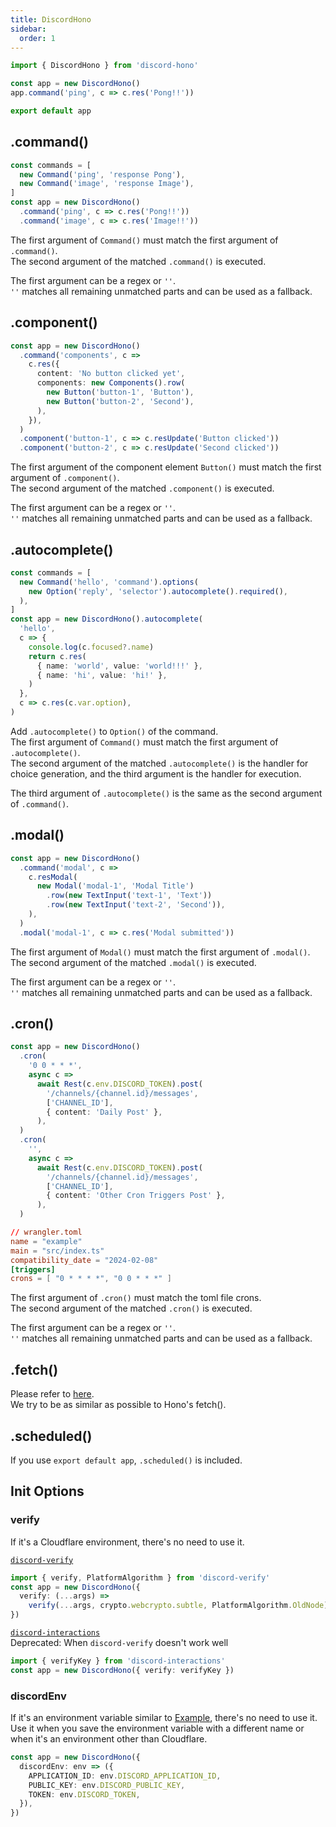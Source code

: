 ```yaml
---
title: DiscordHono
sidebar:
  order: 1
---
```


```ts "DiscordHono"
import { DiscordHono } from 'discord-hono'

const app = new DiscordHono()
app.command('ping', c => c.res('Pong!!'))

export default app
```

## .command()

```ts /command(?!s)/ "ping" "image"
const commands = [
  new Command('ping', 'response Pong'),
  new Command('image', 'response Image'),
]
const app = new DiscordHono()
  .command('ping', c => c.res('Pong!!'))
  .command('image', c => c.res('Image!!'))
```

The first argument of `Command()` must match the first argument of `.command()`.  
The second argument of the matched `.command()` is executed.

The first argument can be a regex or `''`.  
`''` matches all remaining unmatched parts and can be used as a fallback.

## .component()

```ts /component(?!s)/ "button-1" "button-2"
const app = new DiscordHono()
  .command('components', c =>
    c.res({
      content: 'No button clicked yet',
      components: new Components().row(
        new Button('button-1', 'Button'),
        new Button('button-2', 'Second'),
      ),
    }),
  )
  .component('button-1', c => c.resUpdate('Button clicked'))
  .component('button-2', c => c.resUpdate('Second clicked'))
```

The first argument of the component element `Button()` must match the first argument of `.component()`.  
The second argument of the matched `.component()` is executed.

The first argument can be a regex or `''`.  
`''` matches all remaining unmatched parts and can be used as a fallback.

## .autocomplete()

```ts /autocomplete(?!')/ "hello"
const commands = [
  new Command('hello', 'command').options(
    new Option('reply', 'selector').autocomplete().required(),
  ),
]
const app = new DiscordHono().autocomplete(
  'hello',
  c => {
    console.log(c.focused?.name)
    return c.res(
      { name: 'world', value: 'world!!!' },
      { name: 'hi', value: 'hi!' },
    )
  },
  c => c.res(c.var.option),
)
```

Add `.autocomplete()` to `Option()` of the command.  
The first argument of `Command()` must match the first argument of `.autocomplete()`.  
The second argument of the matched `.autocomplete()` is the handler for choice generation, and the third argument is the handler for execution.

The third argument of `.autocomplete()` is the same as the second argument of `.command()`.

## .modal()

```ts /modal(?!')/ "modal-1"
const app = new DiscordHono()
  .command('modal', c =>
    c.resModal(
      new Modal('modal-1', 'Modal Title')
        .row(new TextInput('text-1', 'Text'))
        .row(new TextInput('text-2', 'Second')),
    ),
  )
  .modal('modal-1', c => c.res('Modal submitted'))
```

The first argument of `Modal()` must match the first argument of `.modal()`.  
The second argument of the matched `.modal()` is executed.

The first argument can be a regex or `''`.  
`''` matches all remaining unmatched parts and can be used as a fallback.

## .cron()

```ts "cron" "0 0 * * *"
const app = new DiscordHono()
  .cron(
    '0 0 * * *',
    async c =>
      await Rest(c.env.DISCORD_TOKEN).post(
        '/channels/{channel.id}/messages',
        ['CHANNEL_ID'],
        { content: 'Daily Post' },
      ),
  )
  .cron(
    '',
    async c =>
      await Rest(c.env.DISCORD_TOKEN).post(
        '/channels/{channel.id}/messages',
        ['CHANNEL_ID'],
        { content: 'Other Cron Triggers Post' },
      ),
  )
```

```toml "0 0 * * *"
// wrangler.toml
name = "example"
main = "src/index.ts"
compatibility_date = "2024-02-08"
[triggers]
crons = [ "0 * * * *", "0 0 * * *" ]
```

The first argument of `.cron()` must match the toml file crons.  
The second argument of the matched `.cron()` is executed.

The first argument can be a regex or `''`.  
`''` matches all remaining unmatched parts and can be used as a fallback.

## .fetch()

Please refer to [here](https://hono.dev/api/hono#fetch).  
We try to be as similar as possible to Hono's fetch().

## .scheduled()

If you use `export default app`, `.scheduled()` is included.

## Init Options

### verify

If it's a Cloudflare environment, there's no need to use it.

[`discord-verify`](https://github.com/ianmitchell/interaction-kit/tree/main/packages/discord-verify)

```ts
import { verify, PlatformAlgorithm } from 'discord-verify'
const app = new DiscordHono({
  verify: (...args) =>
    verify(...args, crypto.webcrypto.subtle, PlatformAlgorithm.OldNode),
})
```

[`discord-interactions`](https://github.com/discord/discord-interactions-js)  
Deprecated: When `discord-verify` doesn't work well

```ts
import { verifyKey } from 'discord-interactions'
const app = new DiscordHono({ verify: verifyKey })
```

### discordEnv

If it's an environment variable similar to [Example](https://github.com/luisfun/discord-hono-example), there's no need to use it.  
Use it when you save the environment variable with a different name or when it's an environment other than Cloudflare.

```ts
const app = new DiscordHono({
  discordEnv: env => ({
    APPLICATION_ID: env.DISCORD_APPLICATION_ID,
    PUBLIC_KEY: env.DISCORD_PUBLIC_KEY,
    TOKEN: env.DISCORD_TOKEN,
  }),
})
```
